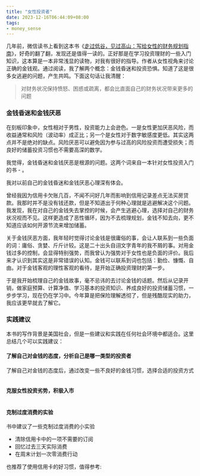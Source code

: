 ```yaml
---
title: "女性投资者"
date: 2023-12-16T06:44:09+08:00
tags:
- money_sense
---
```


几年前，微信读书上看到这本书《[走过低谷，见过高山：写给女性的财务规划指南](https://weread.qq.com/web/bookDetail/b50326a072093049b50cba1)》，好奇的翻了翻，发现还是值得一读的。正好那是在学习投资理财的一些入门知识，这本算是一本非常浅显的读物，对我有很好的指导。作者从女性视角来讨论正确的金钱观。通过阅读，我了解两个概念：金钱昏迷和投资恐惧。知道了这是很多女逃避的问题，产生共鸣。下面这句话让我清醒：

> 对财务状况保持愤怒、困惑或疏离，都会比直面自己的财务状况带来更多的问题  

### 金钱昏迷和金钱厌恶

在刻板印象中，女性相对于男性，投资能力上会逊色。一是女性更加厌恶风险，而收益通常和风险（波动率）成正比；另一个是女性对于数字敏感度更低。其实这两点并不是绝对的缺点。风险厌恶可以避免因为参与过高的风险投资而遭受损失；而良好的储蓄投资习惯也不需要高深的数学。

我觉得，金钱昏迷和金钱厌恶是根源的问题。这两个词来自一本针对女性投资入门的书 - 。

我对以前自己的金钱昏迷和金钱厌恶心理深有体会。

曾经我因为信用卡欠账几百，不闻不问好几年而影响到信用记录差点无法买房贷款。我那时并不是没有钱还款，但是不知道出于何种心理就是逃避解决这个问题。我发现，我在对自己的金钱失去掌控的时候，会产生逃避心理，选择对自己的财务状况视而不见。这样更造成了恶性循环，因为不去梳理规划，金钱不知去向，更不知道应该如何开源节流来增加储蓄。

关于金钱厌恶方面，我年轻时觉得讨论金钱是很庸俗的事，会让人联系到一些负面的词：庸俗、贪婪、斤斤计较。这是二十出头自诩文字青年的我不屑的事。对用金钱过多的控制，会显得特别强势，而我曾认为强势对于女性也是负面的评价。我后来才认识到其实这是非常错误的认知。金钱可以联系到词也包括：勤俭、慷慨、自由。对于金钱客观的理性客观的看待，是开始正确投资理财的第一步。

于是我开始梳理自己的金钱故事，毫不忌讳的去讨论金钱的话题。然后从记录开销，做家庭预算、计算净值、学习基本的投资知识、养成良好的投资储蓄习惯，一步步学习，现在仍在学习中。今年算是把保险理解透彻了，但是残酷现实的助力，我应该更早就去了解它。

### 实践建议
  
本书的写作背景是美国社会，但是一些建议和实践在任何社会环境中都适合。这里总结几个可以实践建议：  
  
#### 了解自己对金钱的态度，分析自己是哪一类型的投资者

了解自己对金钱的态度后，通过改变一些不良好的金钱习惯，选择合适的投资方式  

<div>
    <span class="image fit" style="max-width: 500px;"><img src="https://s3.ap-southeast-1.amazonaws.com/littlecheesecake.me/money.sense/female_investor/money_sense_female_investor1.png" alt="" /></span>
<div>
  
#### 克服女性投资劣势，积极入市


<div>
    <span class="image fit" style="max-width: 500px;"><img src="https://s3.ap-southeast-1.amazonaws.com/littlecheesecake.me/money.sense/female_investor/money_sense_female_investor2.png" alt="" /></span>
<div>
  
#### 克制过度消费的实验  

书中建议了一些克制过度消费的小实验
- 清除信用卡中的一项不需要的订阅
- 回忆过去三天实际消费
- 在周末计划一次零消费行动

也推荐了使用信用卡的好习惯，值得参考:

<div>
    <span class="image fit" style="max-width: 500px;"><img src="https://s3.ap-southeast-1.amazonaws.com/littlecheesecake.me/money.sense/female_investor/money_sense_female_invester3.png" alt="" /></span>
<div>



